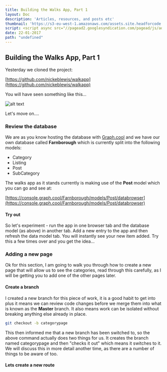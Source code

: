 ```yaml
---
title: Building the Walks App, Part 1
layout: Doc
description: 'Articles, resources, and posts etc'
thumbnail: 'https://s3-eu-west-1.amazonaws.com/assets.site.headforcode.com/icons/js.png'
script: <script async src="//pagead2.googlesyndication.com/pagead/js/adsbygoogle.js"></script>
date: 22-01-2017
path: "undefined"
---
```


## Building the Walks App, Part 1

Yesterday we cloned the project:

[https://github.com/nickeblewis/walkapp](https://github.com/nickeblewis/walkapp)

You will have seen something like this...

![alt text](/assets/walks1.PNG "How our walks app looked in the beginning")

Let's move on....

### Review the database

We are as you know hosting the database with [Graph.cool](https://www.graph.cool/) and we have our own database called __Farnborough__ which is currently split into the following models:

* Category
* Listing
* Post
* SubCategory

The walks app as it stands currently is making use of the __Post__ model which you can go and see at:

[https://console.graph.cool/Farnborough/models/Post/databrowser](https://console.graph.cool/Farnborough/models/Post/databrowser)

#### Try out

So let's experiment - run the app in one browser tab and the database model (as above) in another tab. Add a new entry to the app and then refresh the data model tab. You will instantly see your new item added. Try this a few times over and you get the idea...

### Adding a new page

Ok for this section, I am going to walk you through how to create a new page that will allow us to see the categories, read through this carefully, as I will be getting you to add one of the other pages later.

#### Create a branch

I created a new branch for this piece of work, it is a good habit to get into plus it means we can review code changes before we merge them into what is known as the __Master__ branch. It also means work can be isolated without breaking anything else already in place.

``` bash
git checkout -b categorypage
```

This then informed me that a new branch has been switched to, so the above command actually does two things for us. It creates the branch named categorypage and then "checks it out" which means it switches to it. We will discuss this in more detail another time, as there are a number of things to be aware of too.

#### Lets create a new route





